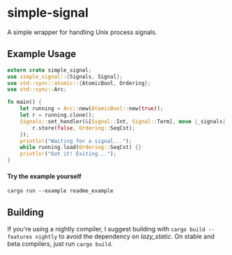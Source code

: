 # simple-signal
A simple wrapper for handling Unix process signals.

## Example Usage
```rust
extern crate simple_signal;
use simple_signal::{Signals, Signal};
use std::sync::atomic::{AtomicBool, Ordering};
use std::sync::Arc;

fn main() {
    let running = Arc::new(AtomicBool::new(true));
    let r = running.clone();
    Signals::set_handler(&[Signal::Int, Signal::Term], move |_signals| {
        r.store(false, Ordering::SeqCst);
    });
    println!("Waiting for a signal...");
    while running.load(Ordering::SeqCst) {}
    println!("Got it! Exiting...");
}
```

#### Try the example yourself
`cargo run --example readme_example`

## Building
If you're using a nightly compiler, I suggest building with `cargo build --features nightly` to avoid the dependency on *lazy_static*. On stable and beta compilers, just run `cargo build`.
